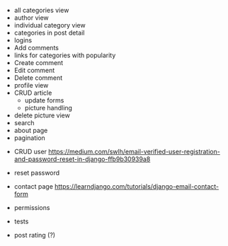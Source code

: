 + all categories view
+ author view
+ individual category view
+ categories in post detail
+ logins
+ Add comments
+ links for categories with popularity
+ Create comment
+ Edit comment
+ Delete comment
+ profile view
+ CRUD article
    + update forms
    + picture handling
+ delete picture view
+ search
+ about page
+ pagination

- CRUD user https://medium.com/swlh/email-verified-user-registration-and-password-reset-in-django-ffb9b30939a8
- reset password
- contact page  https://learndjango.com/tutorials/django-email-contact-form
- permissions
- tests

- post rating (?)

